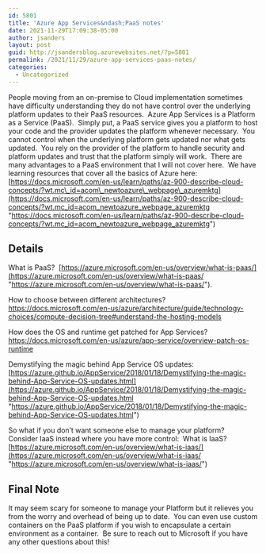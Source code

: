 ```yaml
---
id: 5801
title: 'Azure App Services&ndash;PaaS notes'
date: 2021-11-29T17:09:38-05:00
author: jsanders
layout: post
guid: http://jsandersblog.azurewebsites.net/?p=5801
permalink: /2021/11/29/azure-app-services-paas-notes/
categories:
  - Uncategorized
---
```

 

People moving from an on-premise to Cloud implementation sometimes have difficulty understanding they do not have control over the underlying platform updates to their PaaS resources.&nbsp; Azure App Services is a Platform as a Service (PaaS).&nbsp; Simply put, a PaaS service gives you a platform to host your code and the provider updates the platform whenever necessary.&nbsp; You cannot control when the underlying platform gets updated nor what gets updated.&nbsp; You rely on the provider of the platform to handle security and platform updates and trust that the platform simply will work.&nbsp; There are many advantages to a PaaS environment that I will not cover here.&nbsp; We have learning resources that cover all the basics of Azure here: [https://docs.microsoft.com/en-us/learn/paths/az-900-describe-cloud-concepts/?wt.mc\_id=acom\_newtoazure\_webpage\_azuremktg](https://docs.microsoft.com/en-us/learn/paths/az-900-describe-cloud-concepts/?wt.mc_id=acom_newtoazure_webpage_azuremktg "https://docs.microsoft.com/en-us/learn/paths/az-900-describe-cloud-concepts/?wt.mc_id=acom_newtoazure_webpage_azuremktg")



## Details

What is PaaS?&nbsp; [https://azure.microsoft.com/en-us/overview/what-is-paas/](https://azure.microsoft.com/en-us/overview/what-is-paas/ "https://azure.microsoft.com/en-us/overview/what-is-paas/").

How to choose between different architectures? <https://docs.microsoft.com/en-us/azure/architecture/guide/technology-choices/compute-decision-tree#understand-the-hosting-models>

How does the OS and runtime get patched for App Services?&nbsp; <https://docs.microsoft.com/en-us/azure/app-service/overview-patch-os-runtime>

Demystifying the magic behind App Service OS updates: [https://azure.github.io/AppService/2018/01/18/Demystifying-the-magic-behind-App-Service-OS-updates.html](https://azure.github.io/AppService/2018/01/18/Demystifying-the-magic-behind-App-Service-OS-updates.html "https://azure.github.io/AppService/2018/01/18/Demystifying-the-magic-behind-App-Service-OS-updates.html")

So what if you don’t want someone else to manage your platform?&nbsp; Consider IaaS instead where you have more control:&nbsp; What is IaaS? [https://azure.microsoft.com/en-us/overview/what-is-iaas/](https://azure.microsoft.com/en-us/overview/what-is-iaas/ "https://azure.microsoft.com/en-us/overview/what-is-iaas/")



## 

## Final Note

It may seem scary for someone to manage your Platform but it relieves you from the worry and overhead of being up to date.&nbsp; You can even use custom containers on the PaaS platform if you wish to encapsulate a certain environment as a container.&nbsp; Be sure to reach out to Microsoft if you have any other questions about this!
